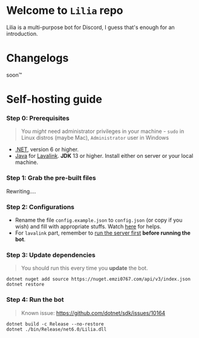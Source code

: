 # Welcome to `Lilia` repo
Lilia is a multi-purpose bot for Discord, I guess that's enough for an introduction.  

# Changelogs
soon:tm:

# Self-hosting guide
### Step 0: Prerequisites
>You *might* need administrator privileges in your machine - `sudo` in Linux distros (maybe Mac), `Administrator` user in Windows 

- [.NET](https://dotnet.microsoft.com/download), version 6 or higher.
- [Java](https://www.java.com/en/download/) for [Lavalink](https://github.com/freyacodes/Lavalink). **JDK** 13 or higher. Install either on server or your local machine.

### Step 1: Grab the pre-built files
Rewriting....

### Step 2: Configurations
- Rename the file `config.example.json` to `config.json` (or copy if you wish) and fill with appropriate stuffs. Watch [here](https://github.com/Swyreee/Lilia/wiki/Configuration-101) for helps.
- For `lavalink` part, remember to [run the server first](https://github.com/freyacodes/Lavalink#server-configuration) **before running the bot**.

### Step 3: Update dependencies
>You should run this every time you **update** the bot.
```shell
dotnet nuget add source https://nuget.emzi0767.com/api/v3/index.json
dotnet restore
```

### Step 4: Run the bot
>Known issue: https://github.com/dotnet/sdk/issues/10164
```shell
dotnet build -c Release --no-restore
dotnet ./bin/Release/net6.0/Lilia.dll
```